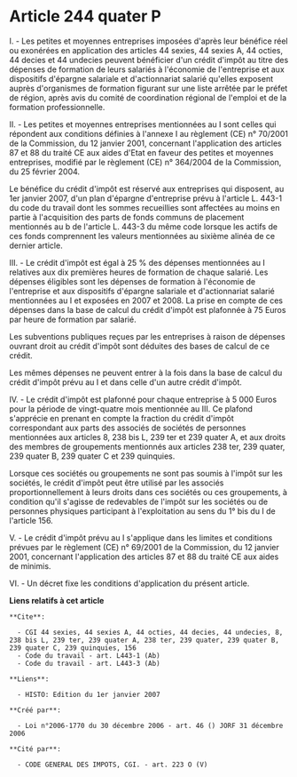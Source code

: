 # Article 244 quater P

I. - Les petites et moyennes entreprises imposées d'après leur bénéfice réel ou exonérées en application des articles 44
sexies, 44 sexies A, 44 octies, 44 decies et 44 undecies peuvent bénéficier d'un crédit d'impôt au titre des dépenses de
formation de leurs salariés à l'économie de l'entreprise et aux dispositifs d'épargne salariale et d'actionnariat salarié
qu'elles exposent auprès d'organismes de formation figurant sur une liste arrêtée par le préfet de région, après avis du
comité de coordination régional de l'emploi et de la formation professionnelle.

II. - Les petites et moyennes entreprises mentionnées au I sont celles qui répondent aux conditions définies à l'annexe I au
règlement (CE) n° 70/2001 de la Commission, du 12 janvier 2001, concernant l'application des articles 87 et 88 du traité CE
aux aides d'Etat en faveur des petites et moyennes entreprises, modifié par le règlement (CE) n° 364/2004 de la Commission,
du 25 février 2004.

Le bénéfice du crédit d'impôt est réservé aux entreprises qui disposent, au 1er janvier 2007, d'un plan d'épargne
d'entreprise prévu à l'article L. 443-1 du code du travail dont les sommes recueillies sont affectées au moins en partie à
l'acquisition des parts de fonds communs de placement mentionnés au b de l'article L. 443-3 du même code lorsque les actifs
de ces fonds comprennent les valeurs mentionnées au sixième alinéa de ce dernier article.

III. - Le crédit d'impôt est égal à 25 % des dépenses mentionnées au I relatives aux dix premières heures de formation de
chaque salarié. Les dépenses éligibles sont les dépenses de formation à l'économie de l'entreprise et aux dispositifs
d'épargne salariale et d'actionnariat salarié mentionnées au I et exposées en 2007 et 2008. La prise en compte de ces
dépenses dans la base de calcul du crédit d'impôt est plafonnée à 75 Euros par heure de formation par salarié.

Les subventions publiques reçues par les entreprises à raison de dépenses ouvrant droit au crédit d'impôt sont déduites des
bases de calcul de ce crédit.

Les mêmes dépenses ne peuvent entrer à la fois dans la base de calcul du crédit d'impôt prévu au I et dans celle d'un autre
crédit d'impôt.

IV. - Le crédit d'impôt est plafonné pour chaque entreprise à 5 000 Euros pour la période de vingt-quatre mois mentionnée au
III. Ce plafond s'apprécie en prenant en compte la fraction du crédit d'impôt correspondant aux parts des associés de
sociétés de personnes mentionnées aux articles 8, 238 bis L, 239 ter et 239 quater A, et aux droits des membres de
groupements mentionnés aux articles 238 ter, 239 quater, 239 quater B, 239 quater C et 239 quinquies.

Lorsque ces sociétés ou groupements ne sont pas soumis à l'impôt sur les sociétés, le crédit d'impôt peut être utilisé par
les associés proportionnellement à leurs droits dans ces sociétés ou ces groupements, à condition qu'il s'agisse de
redevables de l'impôt sur les sociétés ou de personnes physiques participant à l'exploitation au sens du 1° bis du I de
l'article 156.

V. - Le crédit d'impôt prévu au I s'applique dans les limites et conditions prévues par le règlement (CE) n° 69/2001 de la
Commission, du 12 janvier 2001, concernant l'application des articles 87 et 88 du traité CE aux aides de minimis.

VI. - Un décret fixe les conditions d'application du présent article.

**Liens relatifs à cet article**

	**Cite**:

	  - CGI 44 sexies, 44 sexies A, 44 octies, 44 decies, 44 undecies, 8, 238 bis L, 239 ter, 239 quater A, 238 ter, 239 quater, 239 quater B, 239 quater C, 239 quinquies, 156
	  - Code du travail - art. L443-1 (Ab)
	  - Code du travail - art. L443-3 (Ab)

	**Liens**:

	  - HISTO: Edition du 1er janvier 2007

	**Créé par**:

	  - Loi n°2006-1770 du 30 décembre 2006 - art. 46 () JORF 31 décembre 2006

	**Cité par**:

	  - CODE GENERAL DES IMPOTS, CGI. - art. 223 O (V)
